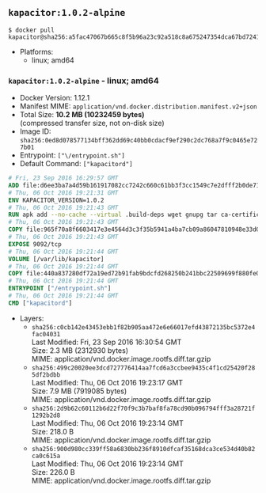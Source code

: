## `kapacitor:1.0.2-alpine`

```console
$ docker pull kapacitor@sha256:a5fac47067b665c8f5b96a23c92a518c8a675247354dca67bd7241ae0e40efdf
```

-	Platforms:
	-	linux; amd64

### `kapacitor:1.0.2-alpine` - linux; amd64

-	Docker Version: 1.12.1
-	Manifest MIME: `application/vnd.docker.distribution.manifest.v2+json`
-	Total Size: **10.2 MB (10232459 bytes)**  
	(compressed transfer size, not on-disk size)
-	Image ID: `sha256:0ed8d078577134bff362dd69c40bb0cdacf9ef290c2dc768a7f9c0465e727b01`
-	Entrypoint: `["\/entrypoint.sh"]`
-	Default Command: `["kapacitord"]`

```dockerfile
# Fri, 23 Sep 2016 16:29:57 GMT
ADD file:d6ee3ba7a4d59b161917082cc7242c660c61bb3f3cc1549c7e2dfff2b0de7104 in / 
# Thu, 06 Oct 2016 19:21:31 GMT
ENV KAPACITOR_VERSION=1.0.2
# Thu, 06 Oct 2016 19:21:43 GMT
RUN apk add --no-cache --virtual .build-deps wget gnupg tar ca-certificates &&     update-ca-certificates &&     gpg --keyserver hkp://ha.pool.sks-keyservers.net         --recv-keys 05CE15085FC09D18E99EFB22684A14CF2582E0C5 &&     wget -q https://dl.influxdata.com/kapacitor/releases/kapacitor-${KAPACITOR_VERSION}-static_linux_amd64.tar.gz.asc &&     wget -q https://dl.influxdata.com/kapacitor/releases/kapacitor-${KAPACITOR_VERSION}-static_linux_amd64.tar.gz &&     gpg --batch --verify kapacitor-${KAPACITOR_VERSION}-static_linux_amd64.tar.gz.asc kapacitor-${KAPACITOR_VERSION}-static_linux_amd64.tar.gz &&     mkdir -p /usr/src &&     tar -C /usr/src -xzf kapacitor-${KAPACITOR_VERSION}-static_linux_amd64.tar.gz &&     rm -f /usr/src/kapacitor-*/kapacitor.conf &&     chmod +x /usr/src/kapacitor-*/* &&     cp -a /usr/src/kapacitor-*/* /usr/bin/ &&     rm -rf *.tar.gz* /usr/src /root/.gnupg &&     apk del .build-deps
# Thu, 06 Oct 2016 19:21:43 GMT
COPY file:965f70a8f6603417e3e4564d3c3f35b5941a4ba7cb09a86047810948e33d0831 in /etc/kapacitor/kapacitor.conf 
# Thu, 06 Oct 2016 19:21:43 GMT
EXPOSE 9092/tcp
# Thu, 06 Oct 2016 19:21:44 GMT
VOLUME [/var/lib/kapacitor]
# Thu, 06 Oct 2016 19:21:44 GMT
COPY file:440a837280df72a19ed72b91fab9bdcfd268250b241bbc22509699f880fe0d17 in /entrypoint.sh 
# Thu, 06 Oct 2016 19:21:44 GMT
ENTRYPOINT ["/entrypoint.sh"]
# Thu, 06 Oct 2016 19:21:44 GMT
CMD ["kapacitord"]
```

-	Layers:
	-	`sha256:c0cb142e43453ebb1f82b905aa472e6e66017efd43872135bc5372e4fac04031`  
		Last Modified: Fri, 23 Sep 2016 16:30:54 GMT  
		Size: 2.3 MB (2312930 bytes)  
		MIME: application/vnd.docker.image.rootfs.diff.tar.gzip
	-	`sha256:499c20020ee3dcd727776414aa7fcd6a3ccbee9435c4f1cd25420f285df2bdbb`  
		Last Modified: Thu, 06 Oct 2016 19:23:17 GMT  
		Size: 7.9 MB (7919085 bytes)  
		MIME: application/vnd.docker.image.rootfs.diff.tar.gzip
	-	`sha256:2d9b62c60112b6d22f70f9c3b7baf8fa78cd90b096794fff3a28721f1292b2d8`  
		Last Modified: Thu, 06 Oct 2016 19:23:14 GMT  
		Size: 218.0 B  
		MIME: application/vnd.docker.image.rootfs.diff.tar.gzip
	-	`sha256:900d980cc339ff58a6830bb236f8910dfcaf35168dca3ce534d40b82ca0c615a`  
		Last Modified: Thu, 06 Oct 2016 19:23:14 GMT  
		Size: 226.0 B  
		MIME: application/vnd.docker.image.rootfs.diff.tar.gzip
